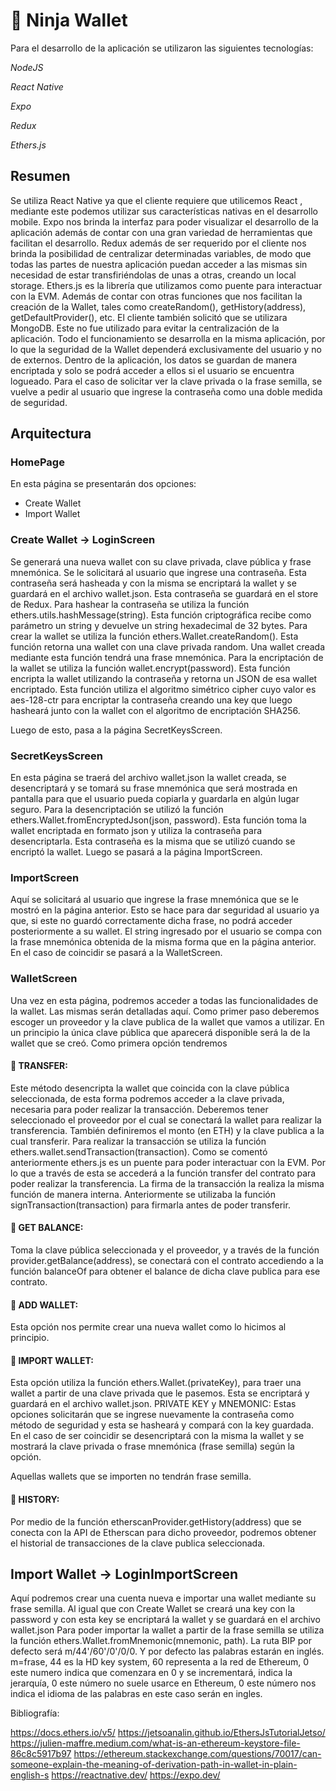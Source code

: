 # :ninja: Ninja Wallet 

Para el desarrollo de la aplicación se utilizaron las siguientes tecnologías: 

*NodeJS* 

*React Native* 

*Expo* 

*Redux* 

*Ethers.js* 

 
## Resumen
Se utiliza React Native ya que el cliente requiere que utilicemos React , mediante este podemos utilizar sus características nativas en el desarrollo mobile. Expo nos brinda la interfaz para poder visualizar el desarrollo de la aplicación además de contar con una gran variedad de herramientas que facilitan el desarrollo.
Redux además de ser requerido por el cliente nos brinda la posibilidad de centralizar determinadas variables, de modo que todas las partes de nuestra aplicación puedan acceder a las mismas sin necesidad de estar transfiriéndolas de unas a otras, creando un local storage.
Ethers.js es la librería que utilizamos como puente para interactuar con la EVM. Además de contar con otras funciones que nos facilitan la creación de la Wallet, tales como createRandom(), getHistory(address), getDefaultProvider(), etc.
El cliente también solicitó que se utilizara MongoDB. Este no fue utilizado para evitar la centralización de la aplicación.
Todo el funcionamiento se desarrolla en la misma aplicación, por lo que la seguridad de la Wallet dependerá exclusivamente del usuario y no de externos. Dentro de la aplicación, los datos se guardan de manera encriptada y solo se podrá acceder a ellos si el usuario se encuentra logueado. Para el caso de solicitar ver la clave privada o la frase semilla, se vuelve a pedir al usuario que ingrese la contraseña como una doble medida de seguridad.
 
## Arquitectura
### HomePage
En esta página se presentarán dos opciones:
- Create Wallet
- Import Wallet 

### Create Wallet -> LoginScreen 

Se generará una nueva wallet con su clave privada, clave pública y frase mnemónica.
Se le solicitará al usuario que ingrese una contraseña. Esta contraseña será hasheada y con la misma se encriptará la wallet y se guardará en el archivo wallet.json. Esta contraseña se guardará en el store de Redux.
Para hashear la contraseña se utiliza la función ethers.utils.hashMessage(string).
Esta función criptográfica recibe como parámetro un string y devuelve un string hexadecimal de 32 bytes.
Para crear la wallet se utiliza la función ethers.Wallet.createRandom().
Esta función retorna una wallet con una clave privada random. Una wallet creada mediante esta función tendrá una frase mnemónica.
Para la encriptación de la wallet se utiliza la función wallet.encrypt(password).
Esta función encripta la wallet utilizando la contraseña y retorna un JSON de esa wallet encriptado. Esta función utiliza el algoritmo simétrico cipher cuyo valor es aes-128-ctr para encriptar la contraseña creando una key que luego hasheará junto con la wallet con el algoritmo de encriptación SHA256.
 
Luego de esto, pasa a la página SecretKeysScreen.
 
### SecretKeysScreen 

En esta página se traerá del archivo wallet.json la wallet creada, se desencriptará y se tomará su frase mnemónica que será mostrada en pantalla para que el usuario pueda copiarla y guardarla en algún lugar seguro.
Para la desencriptación se utilizó la función ethers.Wallet.fromEncryptedJson(json, password).
Esta función toma la wallet encriptada en formato json y utiliza la contraseña para desencriptarla. Esta contraseña es la misma que se utilizó cuando se encriptó la wallet.
Luego se pasará a la página ImportScreen.
 
### ImportScreen 

Aquí se solicitará al usuario que ingrese la frase mnemónica que se le mostró en la página anterior. Esto se hace para dar seguridad al usuario ya que, si este no guardó correctamente dicha frase, no podrá acceder posteriormente a su wallet.
El string ingresado por el usuario se compa con la frase mnemónica obtenida de la misma forma que en la página anterior. En el caso de coincidir se pasará a la WalletScreen.
 
 
### WalletScreen 

Una vez en esta página, podremos acceder a todas las funcionalidades de la wallet. Las mismas serán detalladas aquí.
Como primer paso deberemos escoger un proveedor y la clave publica de la wallet que vamos a utilizar. En un principio la única clave pública que aparecerá disponible será la de la wallet que se creó.
Como primera opción tendremos 

#### :pushpin: TRANSFER: 

Este método desencripta la wallet que coincida con la clave pública seleccionada, de esta forma podremos acceder a la clave privada, necesaria para poder realizar la transacción. Deberemos tener seleccionado el proveedor por el cual se conectará la wallet para realizar la transferencia. También definiremos el monto (en ETH) y la clave publica a la cual transferir.
Para realizar la transacción se utiliza la función ethers.wallet.sendTransaction(transaction).
Como se comentó anteriormente ethers.js es un puente para poder interactuar con la EVM.
Por lo que a través de esta se accederá a la función transfer del contrato para poder realizar la
transferencia.
La firma de la transacción la realiza la misma función de manera interna.
Anteriormente se utilizaba la función signTransaction(transaction) para firmarla antes de
poder transferir.
 
#### :pushpin: GET BALANCE: 

Toma la clave pública seleccionada y el proveedor, y a través de la función
provider.getBalance(address), se conectará con el contrato accediendo a la función balanceOf para obtener el balance de dicha clave publica para ese contrato.
 
#### :pushpin: ADD WALLET: 

Esta opción nos permite crear una nueva wallet como lo hicimos al principio.
 
#### :pushpin: IMPORT WALLET: 

Esta opción utiliza la función ethers.Wallet.(privateKey), para traer una wallet a partir de una
clave privada que le pasemos. Esta se encriptará y guardará en el archivo wallet.json.
PRIVATE KEY y MNEMONIC:
Estas opciones solicitarán que se ingrese nuevamente la contraseña como método de
seguridad y esta se hasheará y compará con la key guardada. En el caso de ser coincidir se
desencriptará con la misma la wallet y se mostrará la clave privada o frase mnemónica (frase
semilla) según la opción.
 
Aquellas wallets que se importen no tendrán frase semilla.

#### :pushpin: HISTORY: 

Por medio de la función etherscanProvider.getHistory(address) que se conecta con la API de Etherscan para dicho proveedor, podremos obtener el historial de transacciones de la clave publica seleccionada.
 
## Import Wallet -> LoginImportScreen 

Aquí podremos crear una cuenta nueva e importar una wallet mediante su frase semilla.
Al igual que con Create Wallet se creará una key con la password y con esta key se encriptará la wallet y se guardará en el archivo wallet.json
Para poder importar la wallet a partir de la frase semilla se utiliza la función ethers.Wallet.fromMnemonic(mnemonic, path).
La ruta BIP por defecto será m/44'/60'/0'/0/0. Y por defecto las palabras estarán en inglés.
m=frase, 44 es la HD key system, 60 representa a la red de Ethereum, 0 este numero indica que comenzara en 0 y se incrementará, indica la jerarquía, 0 este número no suele usarce en Ethereum, 0 este número nos indica el idioma de las palabras en este caso serán en ingles.
 
 
Bibliografía: 

https://docs.ethers.io/v5/
https://jetsoanalin.github.io/EthersJsTutorialJetso/
https://julien-maffre.medium.com/what-is-an-ethereum-keystore-file-86c8c5917b97
https://ethereum.stackexchange.com/questions/70017/can-someone-explain-the-meaning-of-derivation-path-in-wallet-in-plain-english-s
https://reactnative.dev/
https://expo.dev/
